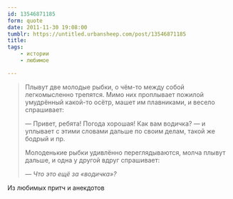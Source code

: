 ```yaml
---
id: 13546871185
form: quote
date: 2011-11-30 19:08:00
tumblr: https://untitled.urbansheep.com/post/13546871185
title: 
tags:
    - истории
    - любимое

---
```


<blockquote>
<p>Плывут две молодые рыбки, о чём-то между собой легкомысленно трепятся. Мимо них проплывает пожилой умудрённый какой-то осётр, машет им плавниками, и весело спрашивает:</p>

<p>—&nbsp;Привет, ребята! Погода хорошая! Как вам водичка? — и уплывает с этими словами дальше по своим делам, такой же бодрый и пр.</p>

<p>Молоденькие рыбки удивлённо переглядываются, молча плывут дальше, и одна у другой вдруг спрашивает:</p>

<p><em>— Что это ещё за «водичка»?</em></p>
</blockquote>

Из любимых притч и анекдотов
